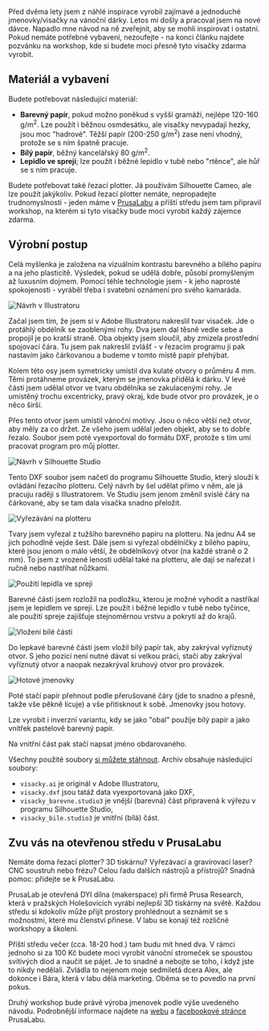 <!-- dcterms:title = Rychlé a hezké jmenovky na dárky -->
<!-- dcterms:abstract = Před dvěma lety jsem z náhlé inspirace vyrobil zajímavé a jednoduché jmenovky/visačky na vánoční dárky. Letos mi došly a pracoval jsem na nové dávce. Napadlo mne návod na ně zveřejnit, aby se mohli inspirovat i ostatní. Pokud nemáte potřebné vybavení, nezoufejte - na konci článku najdete pozvánku na workshop, kde si budete moci přesně tyto visačky zdarma vyrobit. -->
<!-- dcterms:creator = Michal Altair Valášek -->
<!-- x4w:coverUrl = /cover-pictures/20181213-visacky.jpg -->
<!-- x4w:pictureUrl = /perex-pictures/20181213-visacky.jpg -->
<!-- x4w:pictureWidth = 150 -->
<!-- x4w:pictureHeight = 150 -->
<!-- x4w:category = Bastlení -->
<!-- dcterms:dateAccepted = 2018-12-13 -->

Před dvěma lety jsem z náhlé inspirace vyrobil zajímavé a jednoduché jmenovky/visačky na vánoční dárky. Letos mi došly a pracoval jsem na nové dávce. Napadlo mne návod na ně zveřejnit, aby se mohli inspirovat i ostatní. Pokud nemáte potřebné vybavení, nezoufejte - na konci článku najdete pozvánku na workshop, kde si budete moci přesně tyto visačky zdarma vyrobit. 

## Materiál a vybavení

Budete potřebovat následující materiál:

* **Barevný papír**, pokud možno poněkud s vyšší gramáží, nejlépe 120-160 g/m<sup>2</sup>. Lze použít i běžnou osmdesátku, ale visačky nevypadají hezky, jsou moc "hadrové". Těžší papír (200-250 g/m<sup>2</sup>) zase není vhodný, protože se s ním špatně pracuje.
* **Bílý papír**, běžný kancelářský 80 g/m<sup>2</sup>.
* **Lepidlo ve spreji**; lze použít i běžné lepidlo v tubě nebo "rtěnce", ale hůř se s ním pracuje.

Budete potřebovat také řezací plotter. Já používám Silhouette Cameo, ale lze použít jakýkoliv. Pokud řezací plotter nemáte, nepropadejte trudnomyslnosti - jeden máme v [PrusaLabu](https://www.prusalab.cz) a příští středu jsem tam připravil workshop, na kterém si tyto visačky bude moci vyrobit každý zájemce zdarma.

## Výrobní postup

Celá myšlenka je založena na vizuálním kontrastu barevného a bílého papíru a na jeho plasticitě. Výsledek, pokud se udělá dobře, působí promyšleným až luxusním dojmem. Pomocí téhle technologie jsem - k jeho naprosté spokojenosti - vyráběl třeba i svatební oznámení pro svého kamaráda.

![Návrh v Illustratoru](https://www.cdn.altairis.cz/Blog/2018/20181213-visacky-1.jpg)

Začal jsem tím, že jsem si v Adobe Illustratoru nakreslil tvar visaček. Jde o protáhlý obdélník se zaoblenými rohy. Dva jsem dal těsně vedle sebe a propojil je po kratší straně. Oba objekty jsem sloučil, aby zmizela prostřední spojovací čára. Tu jsem pak nakreslil zvlášť - v řezacím programu ji pak nastavím jako čárkovanou a budeme v tomto místě papír přehýbat.

Kolem této osy jsem symetricky umístil dva kulaté otvory o průměru 4 mm. Těmi protáhneme provázek, kterým se jmenovka přidělá k dárku. V levé části jsem udělal otvor ve tvaru obdélníka se zakulacenými rohy. Je umístěný trochu excentricky, pravý okraj, kde bude otvor pro provázek, je o něco širší.

Přes tento otvor jsem umístil vánoční motivy. Jsou o něco větší než otvor, aby měly za co držet. Ze všeho jsem udělal jeden objekt, aby se to dobře řezalo. Soubor jsem poté vyexportoval do formátu DXF, protože s tím umí pracovat program pro můj plotter.

![Návrh v Silhouette Studio](https://www.cdn.altairis.cz/Blog/2018/20181213-visacky-2.jpg)

Tento DXF soubor jsem načetl do programu Silhouette Studio, který slouží k ovládání řezacího plotteru. Celý návrh by šel udělat přímo v něm, ale já pracuju raději s Illustratorem. Ve Studiu jsem jenom změnil svislé čáry na čárkované, aby se tam dala visačka snadno přeložit.

![Vyřezávání na plotteru](https://www.cdn.altairis.cz/Blog/2018/20181213-visacky-3.jpg)

Tvary jsem vyřezal z tužšího barevného papíru na plotteru. Na jednu A4 se jich pohodlně vejde šest. Dále jsem si vyřezal obdélníčky z bílého papíru, které jsou jenom o málo větší, že obdélníkový otvor (na každé straně o 2 mm). To jsem z vrozené lenosti udělal také na plotteru, ale dají se nařezat i ručně nebo nastříhat nůžkami.

![Použití lepidla ve spreji](https://www.cdn.altairis.cz/Blog/2018/20181213-visacky-4.jpg)

Barevné části jsem rozložil na podložku, kterou je možné vyhodit a nastříkal jsem je lepidlem ve spreji. Lze použít i běžné lepidlo v tubě nebo tyčince, ale použití spreje zajišťuje stejnoměrnou vrstvu a pokrytí až do krajů.

![Vložení bílé části](https://www.cdn.altairis.cz/Blog/2018/20181213-visacky-5.jpg)

Do lepkavé barevné části jsem vložil bílý papír tak, aby zakrýval vyříznutý otvor. S jeho pozicí není nutné dávat si velkou práci, stačí aby zakrýval vyříznutý otvor a naopak nezakrýval kruhový otvor pro provázek.

![Hotové jmenovky](https://www.cdn.altairis.cz/Blog/2018/20181213-visacky-6.jpg)

Poté stačí papír přehnout podle přerušované čáry (jde to snadno a přesně, takže vše pěkně lícuje) a vše přitisknout k sobě. Jmenovky jsou hotovy.

Lze vyrobit i inverzní variantu, kdy se jako "obal" použije bílý papír a jako vnitřek pastelově barevný papír. 

Na vnitřní část pak stačí napsat jméno obdarovaného.

Všechny použité soubory [si můžete stáhnout](https://www.cdn.altairis.cz/Blog/2018/20181213-visacky-6.jpg). Archiv obsahuje následující soubory:

* `visacky.ai` je originál v Adobe Illustratoru,
* `visacky.dxf` jsou tatáž data vyexportovaná jako DXF,
* `visacky_barevne.studio3` je vnější (barevná) část připravená k výřezu v programu Silhouette Studio,
* `visacky_bile.studio3` je vnitřní (bílá) část.

## Zvu vás na otevřenou středu v PrusaLabu

Nemáte doma řezací plotter? 3D tiskárnu? Vyřezávací a gravírovací laser? CNC soustruh nebo frézu? Celou řadu dalších nástrojů a přístrojů? Snadná pomoc: přidejte se k PrusaLabu.

PrusaLab je otevřená DYI dílna (makerspace) při firmě Prusa Research, která v pražských Holešovicích vyrábí nejlepší 3D tiskárny na světě. Každou středu si kdokoliv může přijít prostory prohlédnout a seznámit se s možnostmi, které mu členství přinese. V labu se konají též rozličné workshopy a školení.

Příští středu večer (cca. 18-20 hod.) tam budu mít hned dva. V rámci jednoho si za 100 Kč budete moci vyrobit vánoční stromeček se spoustou svítivých diod a naučit se pájet. Je to snadné a nebojte se toho, i když jste to nikdy nedělali. Zvládla to nejenom moje sedmiletá dcera Alex, ale dokonce i Bára, která v labu dělá marketing. Oběma se to povedlo na první pokus.

Druhý workshop bude právě výroba jmenovek podle výše uvedeného návodu. Podrobnější informace najdete na [webu](https://www.prusalab.cz) a [facebookové stránce](https://www.facebook.com/PrusaLab/) PrusaLabu.